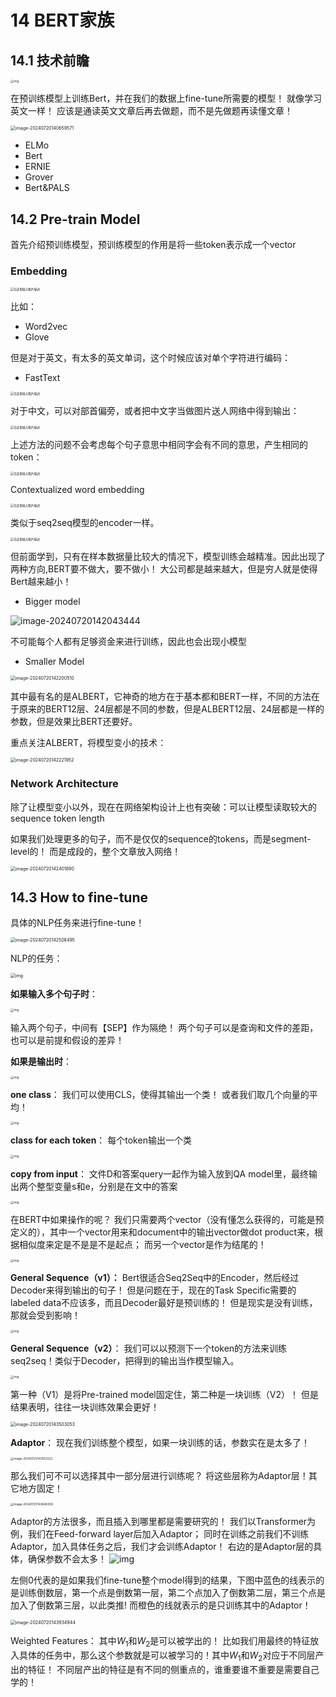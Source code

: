 # 14 BERT家族

## 14.1 技术前瞻

<img src="../assets/14.BERT家族/93a22f9a97694bdba4b4d6a75fc3f397.png" alt="img" style="zoom:33%;" />

在预训练模型上训练Bert，并在我们的数据上fine-tune所需要的模型！
就像学习英文一样！ 应该是通读英文文章后再去做题，而不是先做题再读懂文章！

<img src="../assets/14.BERT家族/image-20240720140659571.png" alt="image-20240720140659571" style="zoom:50%;" />

- ELMo
- Bert
- ERNIE
- Grover
- Bert&PALS

## 14.2 Pre-train Model

首先介绍预训练模型，预训练模型的作用是将一些token表示成一个vector

### Embedding

<img src="../assets/14.BERT家族/37b0ab3a41f0444e89b09c302fb335fb.png" alt="在这里插入图片描述" style="zoom: 33%;" />

比如：

- Word2vec
- Glove

但是对于英文，有太多的英文单词，这个时候应该对单个字符进行编码：

- FastText

<img src="../assets/14.BERT家族/354d1782ebd042bba44873039bacd43a.png" alt="在这里插入图片描述" style="zoom:33%;" />

对于中文，可以对部首偏旁，或者把中文字当做图片送人网络中得到输出：

<img src="https://img-blog.csdnimg.cn/7b68c57fb4dd4436a8946e8f5318de31.png" alt="在这里插入图片描述" style="zoom:33%;" />

上述方法的问题不会考虑每个句子意思中相同字会有不同的意思，产生相同的token：

<img src="https://img-blog.csdnimg.cn/b04d4c7e4b814a0990331007caf15f62.png" alt="在这里插入图片描述" style="zoom: 33%;" />

Contextualized word embedding

<img src="https://img-blog.csdnimg.cn/c5782008adab4850951ab3a9cf2c96ee.png" alt="在这里插入图片描述" style="zoom: 33%;" />

类似于seq2seq模型的encoder一样。

<img src="https://img-blog.csdnimg.cn/80681a4f676f4ba79b60bdbcf43490b2.png" alt="在这里插入图片描述" style="zoom: 33%;" />

但前面学到，只有在样本数据量比较大的情况下，模型训练会越精准。因此出现了两种方向,BERT要不做大，要不做小！ 大公司都是越来越大，但是穷人就是使得Bert越来越小！

- Bigger model 

![image-20240720142043444](../assets/14.BERT家族/image-20240720142043444.png)

不可能每个人都有足够资金来进行训练，因此也会出现小模型

- Smaller Model 

<img src="../assets/14.BERT家族/image-20240720142200510.png" alt="image-20240720142200510" style="zoom:50%;" />

其中最有名的是ALBERT，它神奇的地方在于基本都和BERT一样，不同的方法在于原来的BERT12层、24层都是不同的参数，但是ALBERT12层、24层都是一样的参数，但是效果比BERT还要好。

重点关注ALBERT，将模型变小的技术：

<img src="../assets/14.BERT家族/image-20240720142221952.png" alt="image-20240720142221952" style="zoom:50%;" />

### Network Architecture

除了让模型变小以外，现在在网络架构设计上也有突破：可以让模型读取较大的sequence token length

如果我们处理更多的句子，而不是仅仅的sequence的tokens，而是segment-level的！ 而是成段的，整个文章放入网络！

<img src="../assets/14.BERT家族/image-20240720142401890.png" alt="image-20240720142401890" style="zoom:50%;" />





## 14.3 How to fine-tune

具体的NLP任务来进行fine-tune！

<img src="../assets/14.BERT家族/image-20240720142508495.png" alt="image-20240720142508495" style="zoom:50%;" />

NLP的任务：

<img src="https://img-blog.csdnimg.cn/e3aae9e8d0394299bb79f403e25495c2.png" alt="img" style="zoom:50%;" />

**如果输入多个句子时**：

<img src="https://img-blog.csdnimg.cn/28a728f42b7b42858ae4b3493529e3bd.png" alt="img" style="zoom: 33%;" />

输入两个句子，中间有【SEP】作为隔绝！ 两个句子可以是查询和文件的差距，也可以是前提和假设的差异！

**如果是输出时**：

<img src="https://img-blog.csdnimg.cn/fbdd19db75934a1a94b63775baca133c.png" alt="img" style="zoom:33%;" />

**one class**：
我们可以使用CLS，使得其输出一个类！
或者我们取几个向量的平均！

<img src="https://img-blog.csdnimg.cn/8bf595010739435f8453bb9f9cfd05c0.png" alt="img" style="zoom:33%;" />

**class for each token**：
每个token输出一个类

<img src="https://img-blog.csdnimg.cn/21fe1b4682984340931a23a6a35f67ac.png" alt="img" style="zoom: 33%;" />

**copy from input**：
文件D和答案query一起作为输入放到QA model里，最终输出两个整型变量s和e，分别是在文中的答案

<img src="https://img-blog.csdnimg.cn/ec37316803fb44248e4703e11fa61882.png" alt="img" style="zoom:33%;" />

在BERT中如果操作的呢？ 我们只需要两个vector（没有懂怎么获得的，可能是预定义的），其中一个vector用来和document中的输出vector做dot product来，根据相似度来定是不是是不是起点； 而另一个vector是作为结尾的！

<img src="https://img-blog.csdnimg.cn/8aadd0f88edc441fada2f8c5e48e5508.png" alt="img" style="zoom:33%;" />

**General Sequence（v1）：**
Bert很适合Seq2Seq中的Encoder，然后经过Decoder来得到输出的句子！ 但是问题在于，现在的Task Specific需要的labeled data不应该多，而且Decoder最好是预训练的！ 但是现实是没有训练，那就会受到影响！

<img src="https://img-blog.csdnimg.cn/17c54d2b512240ee876aea7763f50fd8.png" alt="img" style="zoom:33%;" />

**General Sequence（v2）**：
我们可以以预测下一个token的方法来训练seq2seq！类似于Decoder，把得到的输出当作模型输入。

<img src="https://img-blog.csdnimg.cn/65da14c1dcea43bb9dcf2c129e480c1a.png" alt="img" style="zoom:33%;" />

第一种（V1）是将Pre-trained model固定住，第二种是一块训练（V2）！ 但是结果表明，往往一块训练效果会更好！

<img src="../assets/14.BERT家族/image-20240720143503053.png" alt="image-20240720143503053" style="zoom:50%;" />

**Adaptor**：
现在我们训练整个模型，如果一块训练的话，参数实在是太多了！

<img src="../assets/14.BERT家族/image-20240720143552222.png" alt="image-20240720143552222" style="zoom:33%;" />

那么我们可不可以选择其中一部分层进行训练呢？ 将这些层称为Adaptor层！其它地方固定！

<img src="../assets/14.BERT家族/image-20240720143646306.png" alt="image-20240720143646306" style="zoom:33%;" />

Adaptor的方法很多，而且插入到哪里都是需要研究的！ 我们以Transformer为例，我们在Feed-forward layer后加入Adaptor； 同时在训练之前我们不训练Adaptor，加入具体任务之后，我们才会训练Adaptor！ 右边的是Adaptor层的具体，确保参数不会太多！
![img](../assets/14.BERT家族/ba2d1dc0f5d94115bab856aa2fb378a1.png)

左侧0代表的是如果我们fine-tune整个model得到的结果，下图中蓝色的线表示的是训练倒数层，第一个点是倒数第一层，第二个点加入了倒数第二层，第三个点是加入了倒数第三层，以此类推! 而橙色的线就表示的是只训练其中的Adaptor！

<img src="../assets/14.BERT家族/image-20240720143934944.png" alt="image-20240720143934944" style="zoom: 50%;" />

Weighted Features：
其中$W_1$和$W_2$是可以被学出的！ 比如我们用最终的特征放入具体的任务中，那么这个参数就是可以被学习的！其中$W_1$和$W_2$对应于不同层产出的特征！ 不同层产出的特征是有不同的侧重点的，谁重要谁不重要是需要自己学的！
